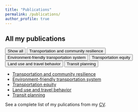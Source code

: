 ```yaml
---
title: "Publications"
permalink: /publications/
author_profile: true
---
```


<html>
<style>
.filterDiv {
  float: left;
  display: block;
  width: 100%;
  margin: 2px;
  display: none;
}

.show {
  display: block;
}

.container {
  margin-top: 20px;
  overflow: hidden;
}

/* Style the buttons */
.btn {
  border: none;
  outline: none;
  padding: 12px 16px;
  background-color: #f1f1f1;
  cursor: pointer;
}

.btn:hover {
  background-color: #ddd;
}

.btn.active {
  background-color: #666;
  color: white;
}
</style>
<body>

<h2>All my publications</h2>

<div id="myBtnContainer">
  <button class="btn active" onclick="filterSelection('all')"> Show all</button>
  <button class="btn" onclick="filterSelection('resilience')"> Transportation and community resilience</button>
  <button class="btn" onclick="filterSelection('environment')"> Environment-friendly transportation system</button>
  <button class="btn" onclick="filterSelection('equity')"> Transportation equity</button>
  <button class="btn" onclick="filterSelection('travel-behavior')"> Land use and travel behavior</button>
  <button class="btn" onclick="filterSelection('transit')"> Transit planning</button>
</div>

<div class="container">
  <div class="filterDiv travel-behavior transit">Tao, T., & Cao, J. (2023). Exploring nonlinear and collective influences of regional and local built environment characteristics on travel distances by mode. Journal of Transport Geography, 109. https://doi.org/10.1016/j.jtrangeo.2023.103599 
  </div>
  <div class="filterDiv travel-behavior">Cao, J., & Tao, T. (2023). Using machine-learning models to understand nonlinear relationships between land use and travel. Transportation Research Part D: Transport and Environment, 123. https://doi.org/10.1016/j.trd.2023.103930 
  </div>
  <div class="filterDiv travel-behavior">Tao, T., & Næss, P. (2022). Exploring nonlinear built environment effects on driving with a mixed-methods approach. Transportation Research Part D: Transport and Environment, 111. https://doi.org/10.1016/j.trd.2022.103443 
  </div>
  <div class="filterDiv travel-behavior">Tao, T., & Cao, J. (2022). Examining motivations for owning autonomous vehicles: Implications for land use and transportation. Journal of Transport Geography, 102. https://doi.org/10.1016/j.jtrangeo.2022.103361 
  </div>
  <div class="filterDiv equity">Tao, T., Lindsey, G., Cao, J., & Wang, J. (2021). The effects of pedestrian and bicycle exposure on crash risk in Minneapolis. Journal of Transport and Land Use, 14(1), 1187–1208. https://doi.org/10.5198/jtlu.2021.1980 
  </div>
  <div class="filterDiv transit">Tao, T., Cao, J., & Wu, X. (2021). The Road Less Traveled: Does Rail Transit Matter? Journal of Planning Education and Research, 0739456X2110358. https://doi.org/10.1177/0739456x211035825 
  </div>
  <div class="filterDiv equity resilience">Tao, T., & Cao, J. (2021). Exploring the interaction effect of poverty concentration and transit service on highway traffic during the COVID-19 lockdown. Journal of Transport and Land Use, 14(1), 1149-1164. https://doi.org/10.5198/jtlu.2021.1978 
  </div>
  <div class="filterDiv travel-behavior transit">Tao, T., Wang, J., & Cao, X. (2020). Exploring the non-linear associations between spatial attributes and walking distance to transit. Journal of Transport Geography, 82, 102560. https://doi.org/10.1016/j.jtrangeo.2019.102560 
  </div>
  <div class="filterDiv environment">Wu, X., Tao, T., Cao, J., Fan, Y., & Ramaswami, A. (2019). Examining threshold effects of built environment elements on travel-related carbon-dioxide emissions. Transportation Research Part D: Transport and Environment, 75, 1-12. https://doi.org/10.1016/j.trd.2019.08.018 
  </div>
  <div class="filterDiv transit">Dou, X., Gong, X., Guo, X., & Tao, T. (2017). Coordination of Feeder Bus Schedule with Train Service at Integrated Transport Hubs. Transportation Research Record: Journal of the Transportation Research Board, 2648(1), 103-110. https://doi.org/10.3141/2648-12 
  </div>
</div>

<script>
filterSelection("all")
function filterSelection(c) {
  var x, i;
  x = document.getElementsByClassName("filterDiv");
  if (c == "all") c = "";
  for (i = 0; i < x.length; i++) {
    w3RemoveClass(x[i], "show");
    if (x[i].className.indexOf(c) > -1) w3AddClass(x[i], "show");
  }
}

function w3AddClass(element, name) {
  var i, arr1, arr2;
  arr1 = element.className.split(" ");
  arr2 = name.split(" ");
  for (i = 0; i < arr2.length; i++) {
    if (arr1.indexOf(arr2[i]) == -1) {element.className += " " + arr2[i];}
  }
}

function w3RemoveClass(element, name) {
  var i, arr1, arr2;
  arr1 = element.className.split(" ");
  arr2 = name.split(" ");
  for (i = 0; i < arr2.length; i++) {
    while (arr1.indexOf(arr2[i]) > -1) {
      arr1.splice(arr1.indexOf(arr2[i]), 1);     
    }
  }
  element.className = arr1.join(" ");
}

// Add active class to the current button (highlight it)
var btnContainer = document.getElementById("myBtnContainer");
var btns = btnContainer.getElementsByClassName("btn");
for (var i = 0; i < btns.length; i++) {
  btns[i].addEventListener("click", function(){
    var current = document.getElementsByClassName("active");
    current[0].className = current[0].className.replace(" active", "");
    this.className += " active";
  });
}
</script>

</body>
</html>


- [Transportation and community resilience](/publications/transportation-and-community-resilience)
- [Environment-friendly transportation system](/publications/environment-friendly-transportation-system)
- [Transportation equity](/publications/transportation-equity)
- [Land use and travel behavior](/publications/land-use-and-travel-behavior)
- [Transit planning](/publications/transit-planning)

See a complete list of my pulications from my [CV](/files/CV_Tao.pdf).
